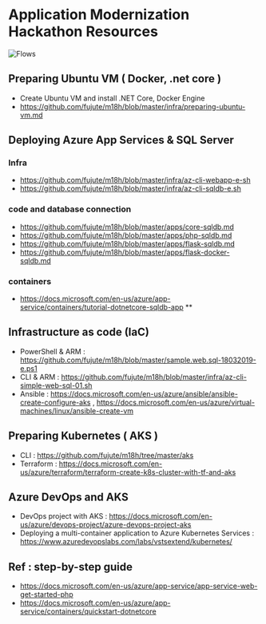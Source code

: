 # Application Modernization Hackathon Resources
![Flows](https://github.com/fujute/m18h/blob/master/imgs/lab-flows.png)
## Preparing Ubuntu VM ( Docker, .net core )
* Create Ubuntu VM and install  .NET Core, Docker Engine
* https://github.com/fujute/m18h/blob/master/infra/preparing-ubuntu-vm.md
## Deploying Azure App Services & SQL Server
###  Infra
* https://github.com/fujute/m18h/blob/master/infra/az-cli-webapp-e-sh
* https://github.com/fujute/m18h/blob/master/infra/az-cli-sqldb-e.sh
### code and database connection
* https://github.com/fujute/m18h/blob/master/apps/core-sqldb.md
* https://github.com/fujute/m18h/blob/master/apps/php-sqldb.md
* https://github.com/fujute/m18h/blob/master/apps/flask-sqldb.md
* https://github.com/fujute/m18h/blob/master/apps/flask-docker-sqldb.md
### containers
* https://docs.microsoft.com/en-us/azure/app-service/containers/tutorial-dotnetcore-sqldb-app **

## Infrastructure as code (IaC) 
* PowerShell & ARM : https://github.com/fujute/m18h/blob/master/sample.web.sql-18032019-e.ps1
* CLI & ARM : https://github.com/fujute/m18h/blob/master/infra/az-cli-simple-web-sql-01.sh
* Ansible : https://docs.microsoft.com/en-us/azure/ansible/ansible-create-configure-aks , https://docs.microsoft.com/en-us/azure/virtual-machines/linux/ansible-create-vm

## Preparing Kubernetes ( AKS )
* CLI : https://github.com/fujute/m18h/tree/master/aks
* Terraform : https://docs.microsoft.com/en-us/azure/terraform/terraform-create-k8s-cluster-with-tf-and-aks
## Azure DevOps and AKS
* DevOps project with AKS : https://docs.microsoft.com/en-us/azure/devops-project/azure-devops-project-aks
* Deploying a multi-container application to Azure Kubernetes Services : https://www.azuredevopslabs.com/labs/vstsextend/kubernetes/

## Ref : step-by-step guide
* https://docs.microsoft.com/en-us/azure/app-service/app-service-web-get-started-php
* https://docs.microsoft.com/en-us/azure/app-service/containers/quickstart-dotnetcore 
